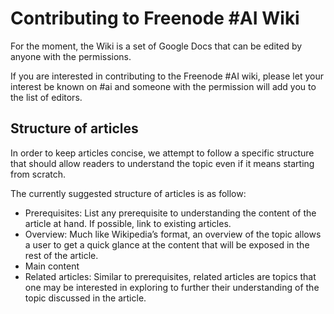 # <a id="h.8ta6vj72nywb"></a>Contributing to Freenode #AI Wiki

For the moment, the Wiki is a set of Google Docs that can be edited by anyone with the permissions.

If you are interested in contributing to the Freenode #AI wiki, please let your interest be known on #ai and someone with the permission will add you to the list of editors.

## <a id="h.vt7xl9xpkgu9"></a>Structure of articles

In order to keep articles concise, we attempt to follow a specific structure that should allow readers to understand the topic even if it means starting from scratch.

The currently suggested structure of articles is as follow:

- Prerequisites: List any prerequisite to understanding the content of the article at hand. If possible, link to existing articles.
- Overview: Much like Wikipedia’s format, an overview of the topic allows a user to get a quick glance at the content that will be exposed in the rest of the article.
- Main content
- Related articles: Similar to prerequisites, related articles are topics that one may be interested in exploring to further their understanding of the topic discussed in the article.